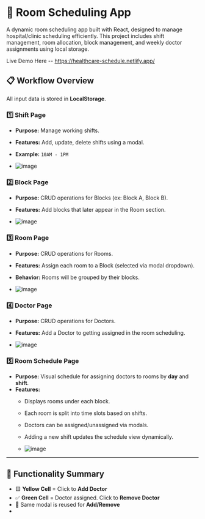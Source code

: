 # 🏥 Room Scheduling App

A dynamic room scheduling app built with React, designed to manage hospital/clinic scheduling efficiently. This project includes shift management, room allocation, block management, and weekly doctor assignments using local storage.

Live Demo Here -- https://healthcare-schedule.netlify.app/

## 📋 Workflow Overview

All input data is stored in **LocalStorage**.

### 1️⃣ Shift Page

- **Purpose:** Manage working shifts.
- **Features:** Add, update, delete shifts using a modal.
- **Example:** `10AM - 1PM`

- ![image](https://github.com/user-attachments/assets/61d16f70-36ea-4900-99f4-4cdb9dce6a9d)


### 2️⃣ Block Page

- **Purpose:** CRUD operations for Blocks (ex: Block A, Block B).
- **Features:** Add blocks that later appear in the Room section.

- ![image](https://github.com/user-attachments/assets/29c82bf4-927d-4014-958f-c3a9b7c01b7f)


### 3️⃣ Room Page

- **Purpose:** CRUD operations for Rooms.
- **Features:** Assign each room to a Block (selected via modal dropdown).
- **Behavior:** Rooms will be grouped by their blocks.

- ![image](https://github.com/user-attachments/assets/3d2e7a70-162f-43ea-84b6-f361722c9389)

### 4️⃣ Doctor Page

- **Purpose:** CRUD operations for Doctors.
- **Features:** Add a Doctor to getting assigned in the room scheduling.

- ![image](https://github.com/user-attachments/assets/dfdbf2af-f134-451b-9263-7a2afba655e0)

### 5️⃣ Room Schedule Page

- **Purpose:** Visual schedule for assigning doctors to rooms by **day** and **shift**.
- **Features:**
  - Displays rooms under each block.
  - Each room is split into time slots based on shifts.
  - Doctors can be assigned/unassigned via modals.
  - Adding a new shift updates the schedule view dynamically.
 
  - ![image](https://github.com/user-attachments/assets/057b39d7-50ee-47d3-9711-b6a0c7423473)

---

## 🧠 Functionality Summary

- 🟨 **Yellow Cell** = Click to **Add Doctor**
- ✅ **Green Cell** = Doctor assigned. Click to **Remove Doctor**
- 🔄 Same modal is reused for **Add/Remove**
- 
